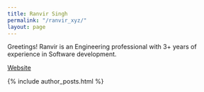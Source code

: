 ```yaml
---
title: Ranvir Singh
permalink: "/ranvir_xyz/"
layout: page
---
```


Greetings! Ranvir is an Engineering professional with 3+ years of experience in Software development.

[Website](https://ranvir.xyz/blog)

{% include author_posts.html %}